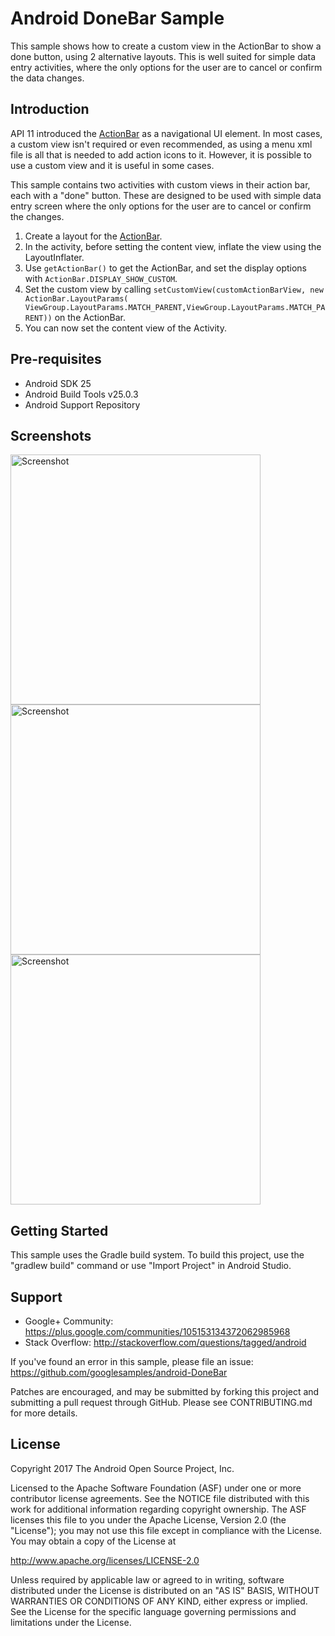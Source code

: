 
Android DoneBar Sample
===================================

This sample shows how to create a custom view in the ActionBar to show a done button, using
2 alternative layouts. This is well suited for simple data entry activities, where the only
options for the user are to cancel or confirm the data changes.

Introduction
------------

API 11 introduced the [ActionBar][1] as a navigational UI element. In most cases, a custom view isn't required
or even recommended, as using a menu xml file is all that is needed to add action icons to it. However, it is
possible to use a custom view and it is useful in some cases.

This sample contains two activities with custom views in their action bar, each with a "done" button. These are
designed to be used with simple data entry screen where the only options for the user are to cancel or confirm
the changes.

1. Create a layout for the [ActionBar][2].
2. In the activity, before setting the content view, inflate the view using the LayoutInflater.
3. Use `getActionBar()` to get the ActionBar, and set the display options with `ActionBar.DISPLAY_SHOW_CUSTOM`.
4. Set the custom view by calling `setCustomView(customActionBarView, new ActionBar.LayoutParams(
ViewGroup.LayoutParams.MATCH_PARENT,ViewGroup.LayoutParams.MATCH_PARENT))` on the ActionBar.
5. You can now set the content view of the Activity.


[1]: http://developer.android.com/design/patterns/actionbar.html
[2]: http://developer.android.com/reference/android/app/ActionBar.html

Pre-requisites
--------------

- Android SDK 25
- Android Build Tools v25.0.3
- Android Support Repository

Screenshots
-------------

<img src="screenshots/1-main.png" height="400" alt="Screenshot"/> <img src="screenshots/2-done-bar.png" height="400" alt="Screenshot"/> <img src="screenshots/3-done-button.png" height="400" alt="Screenshot"/> 

Getting Started
---------------

This sample uses the Gradle build system. To build this project, use the
"gradlew build" command or use "Import Project" in Android Studio.

Support
-------

- Google+ Community: https://plus.google.com/communities/105153134372062985968
- Stack Overflow: http://stackoverflow.com/questions/tagged/android

If you've found an error in this sample, please file an issue:
https://github.com/googlesamples/android-DoneBar

Patches are encouraged, and may be submitted by forking this project and
submitting a pull request through GitHub. Please see CONTRIBUTING.md for more details.

License
-------

Copyright 2017 The Android Open Source Project, Inc.

Licensed to the Apache Software Foundation (ASF) under one or more contributor
license agreements.  See the NOTICE file distributed with this work for
additional information regarding copyright ownership.  The ASF licenses this
file to you under the Apache License, Version 2.0 (the "License"); you may not
use this file except in compliance with the License.  You may obtain a copy of
the License at

http://www.apache.org/licenses/LICENSE-2.0

Unless required by applicable law or agreed to in writing, software
distributed under the License is distributed on an "AS IS" BASIS, WITHOUT
WARRANTIES OR CONDITIONS OF ANY KIND, either express or implied.  See the
License for the specific language governing permissions and limitations under
the License.
